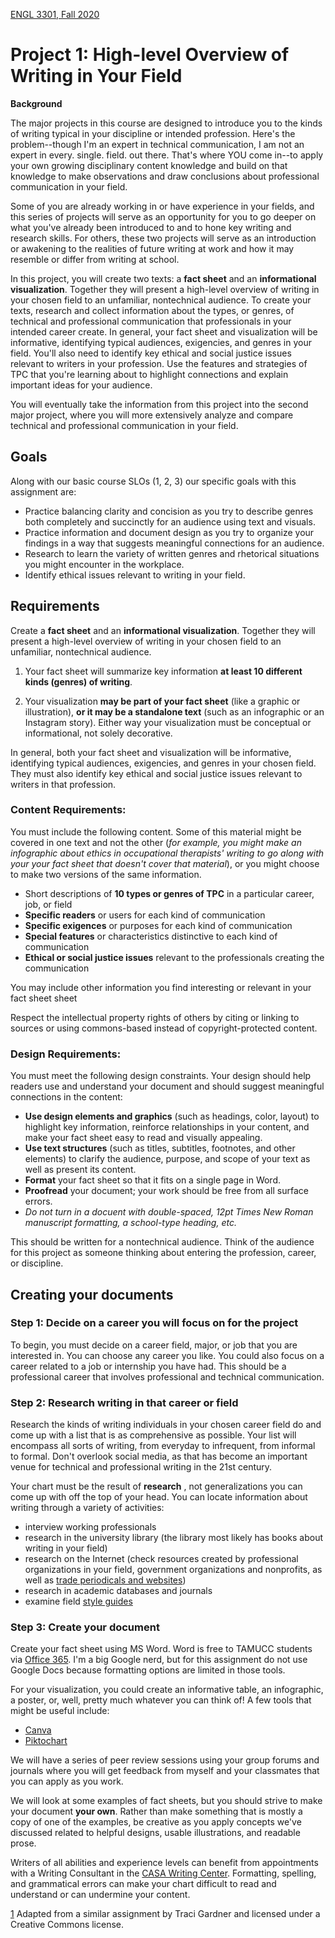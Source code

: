 [ENGL 3301, Fall 2020](../calendar.html)

# Project 1: High-level Overview of Writing in Your Field

**Background**

The major projects in this course are designed to introduce you to the kinds of writing typical in your discipline or intended profession. Here's the problem--though I'm an expert in technical communication, I am not an expert in every. single. field. out there. That's where YOU come in--to apply your own growing disciplinary content knowledge and build on that knowledge to make observations and draw conclusions about professional communication in your field.

Some of you are already working in or have experience in your fields, and this series of projects will serve as an opportunity for you to go deeper on what you've already been introduced to and to hone key writing and research skills. For others, these two projects will serve as an introduction or awakening to the realities of future writing at work and how it may resemble or differ from writing at school.

In this project, you will create two texts: a **fact sheet** and an **informational visualization**.  Together they will present a high-level overview of writing in your chosen field to an unfamiliar, nontechnical audience. To create your texts, research and collect information about the types, or genres, of technical and professional communication that professionals in your intended career create. In general, your fact sheet and visualization will be informative, identifying typical audiences, exigencies, and genres in your field. You'll also need to identify key ethical and social justice issues relevant to writers in your profession. Use the features and strategies of TPC that you're learning about to highlight connections and explain important ideas for your audience.

You will eventually take the information from this project into the second major project, where you will more extensively analyze and compare technical and professional communication in your field.

## Goals

Along with our basic course SLOs (1, 2, 3) our specific goals with this assignment are:

- Practice balancing clarity and concision as you try to describe genres both completely and succinctly for an audience using text and visuals.
- Practice information and document design as you try to organize your findings in a way that suggests meaningful connections for an audience.
- Research to learn the variety of written genres and rhetorical situations you might encounter in the workplace.
- Identify ethical issues relevant to writing in your field.

## Requirements

Create a **fact sheet** and an **informational visualization**. Together they will present a high-level overview of writing in your chosen field to an unfamiliar, nontechnical audience.

1. Your fact sheet will summarize key information **at least 10 different kinds (genres) of writing**.

2. Your visualization **may be part of your fact sheet** (like a graphic or illustration), **or it may be a standalone text** (such as an infographic or an Instagram story). Either way your visualization must be conceptual or informational, not solely decorative.

In general, both your fact sheet and visualization will be informative, identifying typical audiences, exigencies, and genres in your chosen field. They must also identify key ethical and social justice issues relevant to writers in that profession.

### Content Requirements:

You must include the following content. Some of this material might be covered in one text and not the other (_for example, you might make an infographic about ethics in occupational therapists' writing to go along with your your fact sheet that doesn't cover that material_), or you might choose to make two versions of the same information.

- Short descriptions of **10 types or genres of TPC** in a particular career, job, or field
- **Specific readers** or users for each kind of communication
- **Specific exigences** or purposes for each kind of communication
- **Special features** or characteristics distinctive to each kind of communication
- **Ethical or social justice issues** relevant to the professionals creating the communication

You may include other information you find interesting or relevant in your fact sheet sheet

Respect the intellectual property rights of others by citing or linking to sources or using commons-based instead of copyright-protected content.

### Design Requirements:

You must meet the following design constraints. Your design should help readers use and understand your document and should suggest meaningful connections in the content:

- **Use design elements and graphics** (such as headings, color, layout) to highlight key information, reinforce relationships in your content, and make your fact sheet easy to read and visually appealing.
- **Use text structures** (such as titles, subtitles, footnotes, and other elements) to clarify the audience, purpose, and scope of your text as well as present its content.
- **Format** your fact sheet so that it fits on a single page in Word.
- **Proofread** your document; your work should be free from all surface errors.
- *Do not turn in a docuent with double-spaced, 12pt Times New Roman manuscript formatting, a school-type heading, etc.*

This should be written for a nontechnical audience. Think of the audience for this project as someone thinking about entering the profession, career, or discipline.

## Creating your documents

### Step 1: Decide on a career you will focus on for the project

To begin, you must decide on a career field, major, or job that you are interested in. You can choose any career you like. You could also focus on a career related to a job or internship you have had. This should be a professional career that involves professional and technical communication.

### Step 2: Research writing in that career or field

Research the kinds of writing individuals in your chosen career field do and come up with a list that is as comprehensive as possible. Your list will encompass all sorts of writing, from everyday to infrequent, from informal to formal. Don&#39;t overlook social media, as that has become an important venue for technical and professional writing in the 21st century.

Your chart must be the result of **research** , not generalizations you can come up with off the top of your head. You can locate information about writing through a variety of activities:

- interview working professionals
- research in the university library (the library most likely has books about writing in your field)
- research on the Internet (check resources created by professional organizations in your field, government organizations and nonprofits, as well as [trade periodicals and websites](https://youtu.be/ODk6My5y1WA))
- research in academic databases and journals
- examine field [style guides](https://en.wikipedia.org/wiki/Style_guide)

### Step 3: Create your document

Create your fact sheet using MS Word. Word is free to TAMUCC students via [Office 365](http://it.tamucc.edu/Office365/Office365.html). I'm a big Google nerd, but for this assignment do not use Google Docs because formatting options are limited in those tools.

For your visualization, you could create an informative table, an infographic, a poster, or, well, pretty much whatever you can think of! A few tools that might be useful include:
- [Canva](https://www.canva.com/)
- [Piktochart](https://piktochart.com/)

We will have a series of peer review sessions using your group forums and journals where you will get feedback from myself and your classmates that you can apply as you work.

We will look at some examples of fact sheets, but you should strive to make your document **your own**. Rather than make something that is mostly a copy of one of the examples, be creative as you apply concepts we've discussed related to helpful designs, usable illustrations, and readable prose.

Writers of all abilities and experience levels can benefit from appointments with a Writing Consultant in the [CASA Writing Center](http://casa.tamucc.edu/wc.php). Formatting, spelling, and grammatical errors can make your chart difficult to read and understand or can undermine your content.

[1](#sdfootnote1anc) Adapted from a similar assignment by Traci Gardner and licensed under a Creative Commons license.
